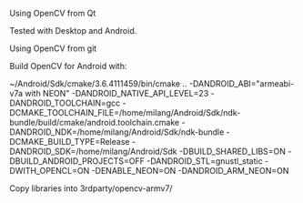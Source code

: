 Using OpenCV from Qt

Tested with Desktop and Android.

Using OpenCV from git 

Build OpenCV for Android with:

~/Android/Sdk/cmake/3.6.4111459/bin/cmake .. 
 -DANDROID_ABI="armeabi-v7a with NEON" 
 -DANDROID_NATIVE_API_LEVEL=23 
 -DANDROID_TOOLCHAIN=gcc 
 -DCMAKE_TOOLCHAIN_FILE=/home/milang/Android/Sdk/ndk-bundle/build/cmake/android.toolchain.cmake 
 -DANDROID_NDK=/home/milang/Android/Sdk/ndk-bundle 
 -DCMAKE_BUILD_TYPE=Release 
 -DANDROID_SDK=/home/milang/Android/Sdk
 -DBUILD_SHARED_LIBS=ON
 -DBUILD_ANDROID_PROJECTS=OFF
 -DANDROID_STL=gnustl_static
 -DWITH_OPENCL=ON
 -DENABLE_NEON=ON
 -DANDROID_ARM_NEON=ON

Copy libraries into 3rdparty/opencv-armv7/


